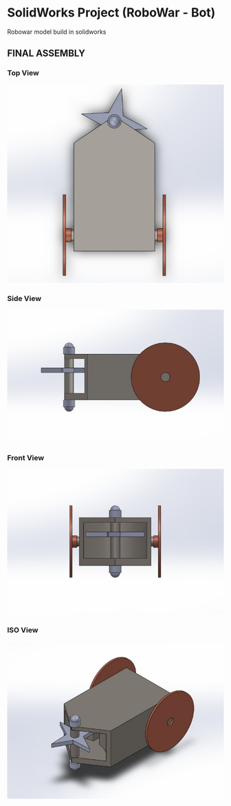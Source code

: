 # SolidWorks Project (RoboWar - Bot)

Robowar model build in solidworks

## FINAL ASSEMBLY

### Top View

![Top View](https://github.com/AMANKANOJIYA/RoboWar-Bot-3D/blob/master/Components/top.jpeg)

### Side View

![Side View](https://github.com/AMANKANOJIYA/RoboWar-Bot-3D/blob/master/Components/side.jpeg)

### Front View

![Front View](https://github.com/AMANKANOJIYA/RoboWar-Bot-3D/blob/master/Components/front.jpeg)

### ISO View

![ISO View](https://github.com/AMANKANOJIYA/RoboWar-Bot-3D/blob/master/Components/iso.jpeg)
